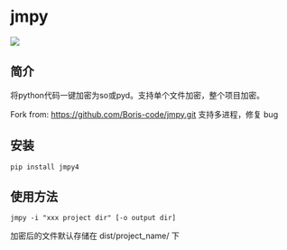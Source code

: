 # jmpy

![](https://img.shields.io/badge/python-3.0-brightgreen)

## 简介

将python代码一键加密为so或pyd。支持单个文件加密，整个项目加密。

Fork from: https://github.com/Boris-code/jmpy.git
支持多进程，修复 bug

## 安装

    pip install jmpy4

## 使用方法

    jmpy -i "xxx project dir" [-o output dir]

加密后的文件默认存储在 dist/project_name/ 下